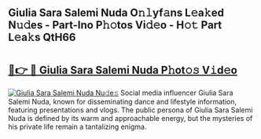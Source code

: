 ## Giulia Sara Salemi Nuda O𝚗𝚕yf𝚊ns L𝚎a𝚔ed N𝚞𝚍es - Part-Ino P𝚑𝚘tos Vi𝚍𝚎o - H𝚘𝚝 Part L𝚎a𝚔s QtH66

# <h2><a href="http://kf4sgu.oniu.top/?m=Giulia+Sara+Salemi+Nuda">🔗👉 🔴 Giulia Sara Salemi Nuda P𝚑ot𝚘𝚜 V𝚒d𝚎o</a></h2>

[![Giulia Sara Salemi Nuda Nu𝚍e𝚜](https://i.imgur.com/0qMVB7G.gif)](http://kf4sgu.oniu.top/?m=Giulia+Sara+Salemi+Nuda)
Social media influencer Giulia Sara Salemi Nuda, known for disseminating dance and lifestyle information, featuring presentations and vlogs. The public persona of Giulia Sara Salemi Nuda is defined by its warm and approachable energy, but the mysteries of his private life remain a tantalizing enigma.  
